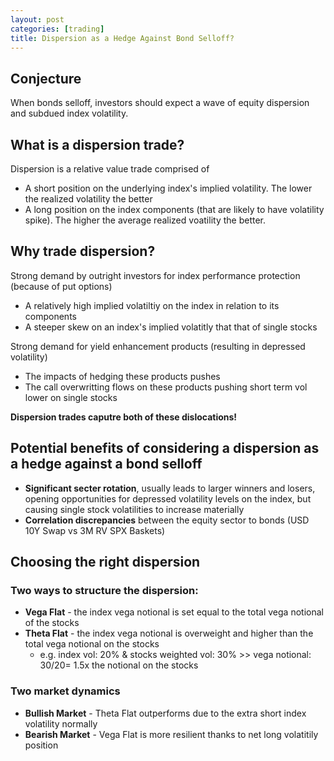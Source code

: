 ```yaml
---
layout: post
categories: [trading]
title: Dispersion as a Hedge Against Bond Selloff?
---
```


## Conjecture
When bonds selloff, investors should expect a wave of equity dispersion and subdued index volatility.


## What is a dispersion trade?
Dispersion is a relative value trade comprised of
- A short position on the underlying index's implied volatility. The lower the realized volatility the better
- A long position on the index components (that are likely to have volatility spike). The higher the average realized voatility the better.


## Why trade dispersion?
Strong demand by outright investors for index performance protection (because of put options)
- A relatively high implied volatiltiy on the index in relation to its components
- A steeper skew on an index's implied volatitly that that of single stocks

Strong demand for yield enhancement products (resulting in depressed volatility)
- The impacts of hedging these products pushes 
- The call overwritting flows on these products pushing short term vol lower on single stocks

**Dispersion trades caputre both of these dislocations!**


## Potential benefits of considering a dispersion as a hedge against a bond selloff 
- **Significant secter rotation**, usually leads to larger winners and losers, opening opportunities for depressed volatility levels on the index, but causing single stock volatilities to increase materially
- **Correlation discrepancies** between the equity sector to bonds (USD 10Y Swap vs 3M RV SPX Baskets)


## Choosing the right dispersion
### Two ways to structure the dispersion:
- **Vega Flat** - the index vega notional is set equal to the total vega notional of the stocks
- **Theta Flat** - the index vega notional is overweight and higher than the total vega notional on the stocks
    - e.g. index vol: 20% & stocks weighted vol: 30% >> vega notional: 30/20= 1.5x the notional on the stocks
    
### Two market dynamics    
- **Bullish Market** - Theta Flat outperforms due to the extra short index volatility normally
- **Bearish Market** - Vega Flat is more resilient thanks to net long volatitily position
